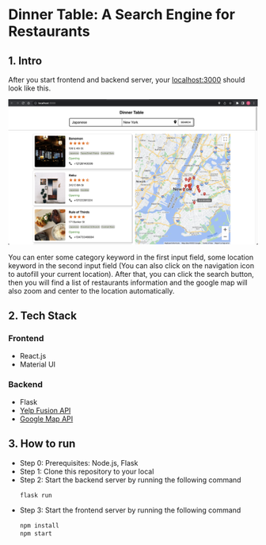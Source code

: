 # Dinner Table: A Search Engine for Restaurants

## 1. Intro
<p>
After you start frontend and backend server, your <a href="localhost:3000">localhost:3000</a>  should look
like this.
</p>

<img src="preview.png" alt="not found">

<p>
You can enter some category keyword in the first input field, some location
keyword in the second input field (You can also click on the navigation icon
to autofill your current location). After that, you can click the 
search button, then you will find a list of restaurants information and the google map 
will also zoom and center to the location automatically.
</p>


## 2. Tech Stack

### Frontend

<ul>
    <li>React.js</li>
    <li>Material UI</li>
</ul>

### Backend
<ul>
    <li>Flask</li>
    <li> 
    <a href="https://docs.developer.yelp.com/docs/fusion-intro">
        Yelp Fusion API</a> 
    </li>
    <li> 
    <a href="https://developers.google.com/maps/apis-by-platform">
        Google Map API</a> 
    </li>
</ul>

## 3. How to run
<ul>

<li>
    Step 0: Prerequisites: Node.js, Flask
</li>

<li>
    Step 1: Clone this repository to your local
</li>
<li>
    Step 2: Start the backend server by running the following command
</li>

```{shell}
flask run
```

<li>
    Step 3: Start the frontend server by running the following command
</li>

```{shell}
npm install
npm start
```

</ul>
